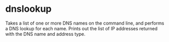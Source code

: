 # dnslookup

Takes a list of one or more DNS names on the command line, and performs a DNS lookup for each name.
Prints out the list of IP addresses returned with the DNS name and address type.
